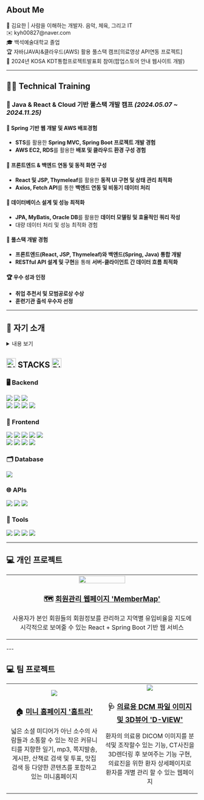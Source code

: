 
 

## About Me
<div>👨 김요한 | 사람을 이해하는 개발자. 음악, 체육, 그리고 IT</div>
<div>✉️ kyh00827@naver.com</div>
<div>🎓 백석예술대학교 졸업</div>
<div>🏆 자바(JAVA)&클라우드(AWS) 활용 풀스택 캠프[의료영상 API연동 프로젝트]</div>
<div>🎤 2024년 KOSA KDT통합프로젝트발표회 참여(팝업스토어 안내 웹사이트 개발)</div>




---

## 👨‍💻 Technical Training  

### 🚀 Java & React & Cloud 기반 풀스택 개발 캠프 *(2024.05.07 ~ 2024.11.25)*  

#### 🔹 Spring 기반 웹 개발 및 AWS 배포경험 
- **STS**를 활용한 **Spring MVC, Spring Boot 프로젝트 개발 경험**  
- **AWS EC2, RDS**를 활용한 **배포 및 클라우드 환경 구성 경험**  

#### 🔹 프론트엔드 & 백엔드 연동 및 동적 화면 구성  
- **React 및 JSP, Thymeleaf**를 활용한 **동적 UI 구현 및 상태 관리 최적화**  
- **Axios, Fetch API**를 통한 **백엔드 연동 및 비동기 데이터 처리**  

#### 🔹 데이터베이스 설계 및 성능 최적화  
- **JPA, MyBatis, Oracle DB**를 활용한 **데이터 모델링 및 효율적인 쿼리 작성**  
- 대량 데이터 처리 및 성능 최적화 경험  

#### 🔹 풀스택 개발 경험  
- **프론트엔드(React, JSP, Thymeleaf)와 백엔드(Spring, Java) 통합 개발**  
- **RESTful API 설계 및 구현**을 통해 **서버-클라이언트 간 데이터 흐름 최적화**  

#### 🏆 우수 성과 인정  
- **취업 추천서 및 모범공로상 수상**  
- **훈련기관 출석 우수자 선정**

---

## 📜 자기 소개
<details>
<summary> 내용 보기 </summary>


### 🎵 음악과 피트니스에서 IT까지, 새로운 도전에 대한 끊임없는 탐구  
저는 **실용음악 피아노 전공자**로 음악 레슨, 밴드 세션, 스피닝 강사, 그리고 피트니스 FC로 근무하며 다양한 사람들과 소통하며 문제를 해결해 왔습니다.  
이 과정에서 **커뮤니케이션 능력, 데이터 분석을 통한 의사결정, 고객 중심 사고**를 자연스럽게 익혔습니다.  

피트니스 FC 팀장으로 근무하며 **신규 고객 관리, 재등록률 분석, 매출 데이터 정리** 등의 업무를 **엑셀과 수기 기록에 의존**하던 데이터 관리의 비효율성을 절감했고, 이를 해결할 IT 기술에 관심을 갖게 되었습니다. 특히, **고객 유입 경로 분석, 지역별 매출 비교, 홍보 효과 측정**과 같은 데이터를 활용한 의사결정의 필요성을 절감하며, 직접 해결해 보고 싶다는 열정이 생겼습니다.  

---

### 💡 문제 해결 능력과 빠른 학습력, IT로 이어진 도전  
비전공자로서 IT를 처음 접했지만, 새로운 분야에 대한 도전을 두려워하지 않았습니다.  
독학으로 **Java 기본 문법과 객체지향 개념**을 익히고, 간단한 프로그램을 만들고 오류를 수정해보면서 개발의 재미와 가능성을 느꼈습니다.  
이후 **풀스택 개발자 과정**에 참여하여 **Java, Spring Boot, React, MyBatis, OracleDB, AWS** 등 다양한 기술을 습득하며 실무 프로젝트를 경험했습니다.  

---

### 🚀 실무 프로젝트 경험 
#### ✅ HomeTree 미니홈페이지  
- 회원제 기반의 소규모 커뮤니티 웹 서비스 개발  
- **JWT 인증을 통한 로그인 유지, 방문자 수 카운트, 게시판 사진 업로드, 다이어리 작성 기능, 산책로 검색 및 투표생성, 맛집 검색 기능**  

#### ✅ D-VIEW DICOM 이미지 뷰어  
- 의료용 DICOM 데이터를 시각화하는 3D CT 이미지 뷰어 개발  
- **VTK.js, Cornerstone.js를 활용한 CT 이미지 3D 렌더링 및 데이터 최적화**  

이 과정에서 IT 지식뿐만 아니라, **팀워크, 문제 해결력, 사용자 경험을 고려한 설계**의 중요성을 깊이 이해하게 되었습니다.  

---

### 🎯 커뮤니케이션과 리더십, 개발자로서의 차별화된 강점  
✔ **수업·상담 경험**을 통해 다양한 고객과 원활히 소통하는 능력을 길렀습니다.  
✔ **데이터 기반 사고**를 바탕으로 고객 행동 분석과 서비스 개선 방향을 고민하는 습관이 있습니다.  
✔ **리더십과 팀워크**를 발휘하여 프로젝트 팀원들과 원활한 협업을 이끌어 왔습니다.  

이러한 경험들은 IT 개발자로서 단순히 **코드를 짜는 것**이 아니라, **사용자의 문제를 해결하고 가치를 제공하는 개발**을 하는 데 큰 강점이 될 것이라 생각합니다.  

---

### 💪 개발자로서의 목표와 다짐  
 다양한 경험을 통해 길러온 문제 해결 능력과 빠른 적응력을 살려, IT 분야에서도 **도전적인 문제를 해결하고, 실용적인 서비스를 만드는 개발자**가 되겠습니다.  
팀원들과 협력적인 자세로 적극적으로 소통하며 부족한 부분은 인정하고 기본에 충실하는 **성장하는 개발자**로, 회사와 함께 발전해 나가고 싶습니다.

🚀 **IT 분야에서도 제 강점을 살려 차별화된 개발자가 되겠습니다.**  

---
</details>

  <div>
    <h2>
 <img src="https://raw.githubusercontent.com/Tarikul-Islam-Anik/Animated-Fluent-Emojis/master/Emojis/Smilies/Dizzy.png" alt="Dizzy" width="25" height="25" /> 
      STACKS
      <img src="https://raw.githubusercontent.com/Tarikul-Islam-Anik/Animated-Fluent-Emojis/master/Emojis/Smilies/Dizzy.png" alt="Dizzy" width="25" height="25" />
    </h2>
</div>



  <!-- Server -->
  <h3>🖥️ Backend</h3>
  <div>
    <img src="https://img.shields.io/badge/java-007396?style=for-the-badge&logo=java&logoColor=white">
    <img src="https://img.shields.io/badge/spring boot-6DB33F?style=for-the-badge&logo=springboot&logoColor=white">
    <img src="https://img.shields.io/badge/spring security-6DB33F?style=for-the-badge&logo=springsecurity&logoColor=white">
  </div>
  <div>
    <img src="https://img.shields.io/badge/jpa-6DB33F?style=for-the-badge&logo=jpa&logoColor=white">
    <img src="https://img.shields.io/badge/thymeleaf-005F9E?style=for-the-badge&logo=thymeleaf&logoColor=white">
    <img src="https://img.shields.io/badge/jsp-FFAA33?style=for-the-badge&logo=oracle&logoColor=white">
    <img src="https://img.shields.io/badge/apache tomcat-F8DC75?style=for-the-badge&logo=apachetomcat&logoColor=black">
  </div>

  <!-- Frontend -->
  <h3>🎨 Frontend</h3>
  <div>
    <img src="https://img.shields.io/badge/javascript-F7DF1E?style=for-the-badge&logo=javascript&logoColor=black">
    <img src="https://img.shields.io/badge/react-61DAFB?style=for-the-badge&logo=react&logoColor=black">
    <img src="https://img.shields.io/badge/vue.js-4FC08D?style=for-the-badge&logo=vuedotjs&logoColor=white">
    <img src="https://img.shields.io/badge/redux-764ABC?style=for-the-badge&logo=redux&logoColor=white">
    <img src="https://img.shields.io/badge/nexacro-0071C5?style=for-the-badge&logo=nexacro&logoColor=white">
    


  </div>
  <div>
    <img src="https://img.shields.io/badge/html-E34F26?style=for-the-badge&logo=html5&logoColor=white">
    <img src="https://img.shields.io/badge/css-1572B6?style=for-the-badge&logo=css3&logoColor=white">
    <img src="https://img.shields.io/badge/bootstrap-7952B3?style=for-the-badge&logo=bootstrap&logoColor=white">
    <img src="https://img.shields.io/badge/jquery-0769AD?style=for-the-badge&logo=jquery&logoColor=white">
  </div>
    <!-- Database -->
 <h3>
    <h3>🗂️ Database</h3>
    <div>
      <img src="https://img.shields.io/badge/oracle-F80000?style=for-the-badge&logo=oracle&logoColor=white">
    </div>
  </h3>
  
<!-- API -->
  <h3>🌐 APIs</h3>
  <div>
    <img src="https://img.shields.io/badge/naver maps-03C75A?style=for-the-badge&logo=naver&logoColor=white">
    <img src="https://img.shields.io/badge/kakao address API-FFCD00?style=for-the-badge&logo=kakaotalk&logoColor=black">
    <img src="https://img.shields.io/badge/hugging face-FF7B00?style=for-the-badge&logo=huggingface&logoColor=white">
  </div>
  

  <h3>🔧 Tools</h3>
  <div>
    <img src="https://img.shields.io/badge/AWS-%23FF9900.svg?style=for-the-badge&logo=amazon-web-services&logoColor=white">
    <img src="https://img.shields.io/badge/git-F05032?style=for-the-badge&logo=git&logoColor=white">
    <img src="https://img.shields.io/badge/github-181717?style=for-the-badge&logo=github&logoColor=white">
    <img src="https://img.shields.io/badge/vs code-007ACC?style=for-the-badge&logo=visualstudiocode&logoColor=white">
  </div>


---
## 💻 개인 프로젝트
<table>
  <tr>
    <td align="center" width="50%">
     <a href="https://github.com/Zionoi/MemberMap"> <img src="https://github.com/user-attachments/assets/647ac244-fdc9-4b6e-9c95-fd73461c72d5" width="50%" height="50%"></a>
      <h3>🗺️ <a href="https://github.com/Zionoi/MemberMap">회원관리 웹페이지 'MemberMap'</a></h3>
      <p>사용자가 본인 회원들의 회원정보를 관리하고 지역별 유입비율을 지도에 시각적으로 보여줄 수 있는 React + Spring Boot 기반 웹 서비스
  </p>
  </tr>
</table>
---

## 💻 팀 프로젝트
<table>
  <tr>
    <td align="center" width="50%">
     <a href="https://github.com/Zionoi/ProjectTeam5"> <img src="https://github.com/user-attachments/assets/71657792-6101-43ec-afe7-4a871c46a5a0"></a>
      <h3>🏠 <a href="https://github.com/Zionoi/ProjectTeam5">미니 홈페이지 '홈트리'</a></h3>
      <p>넓은 소셜 미디어가 아닌 소수의 사람들과 소통할 수 있는 작은 커뮤니티를 지향한 일기, mp3, 쪽지발송, 게시판, 산책로 검색 및 투표, 맛집검색 등 다양한 콘텐츠를 포함하고 있는 미니홈페이지
  </p>
    </td>
    <td align="center" width="50%">
     <a href="https://github.com/Zionoi/FinalProjectTeam5"> <img src="https://github.com/user-attachments/assets/192cca35-6a91-4baf-977a-c7114a184d1d"></a>
      <h3>🩺 <a href="https://github.com/Zionoi/FinalProjectTeam5">의료용 DCM 파일 이미지 및 3D뷰어 'D-VIEW'</a></h3>
      <p> 환자의 의료용 DICOM 이미지를 분석및 조작할수 있는 기능, CT사진을 3D렌더링 후 보여주는 기능 구현, 의료진을 위한 환자 상세페이지로 환자를 개별 관리 할 수 있는 웹페이지</p>
    </td>
  </tr>
</table>



